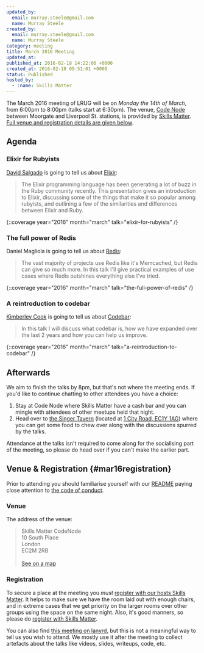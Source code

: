 ```yaml
---
updated_by:
  email: murray.steele@gmail.com
  name: Murray Steele
created_by:
  email: murray.steele@gmail.com
  name: Murray Steele
category: meeting
title: March 2016 Meeting
updated_at:
published_at: 2016-02-18 14:22:06 +0000
created_at: 2016-02-18 09:51:01 +0000
status: Published
hosted_by:
  - :name: Skills Matter
---
```


The March 2016 meeting of LRUG will be on *Monday the 14th of March*, from 6:00pm to 8:00pm (talks start at 6:30pm).  The venue, [Code Node](https://skillsmatter.com/locations/264-skills-matter-codenode) between Moorgate and Liverpool St. stations, is provided by [Skills Matter](http://www.skillsmatter.com).  [Full venue and registration details are given below](#mar16registration).

## Agenda

### Elixir for Rubyists

[David Salgado](https://digitalronin.github.io/) is going to tell us about [Elixir](http://elixir-lang.org/):

> The Elixir programming language  has been generating
> a lot of buzz in the Ruby community recently. This presentation gives an
> introduction to Elixir, discussing some of the things that make it so popular
> among rubyists, and outlining a few of the similarities and differences
> between Elixir and Ruby.

{::coverage year="2016" month="march" talk="elixir-for-rubyists" /}

### The full power of Redis

Daniel Magliola is going to tell us about [Redis](http://redis.io/):

> The vast majority of projects use Redis like it's Memcached, but Redis can
> give so much more. In this talk I'll give practical examples of use cases
> where Redis outshines everything else I've tried.

{::coverage year="2016" month="march" talk="the-full-power-of-redis" /}

### A reintroduction to codebar

[Kimberley Cook](https://twitter.com/kimberleycook91) is going to tell us about [Codebar](https://codebar.io/):

> In this talk I will discuss what codebar is, how we have expanded over the
> last 2 years and how you can help us improve.

{::coverage year="2016" month="march" talk="a-reintroduction-to-codebar" /}

## Afterwards

We aim to finish the talks by 8pm, but that's not where the meeting ends.  If you'd like to continue chatting to other attendees you have a choice:

1. Stay at Code Node where Skills Matter have a cash bar and you can mingle with attendees of other meetups held that night.
2. Head over to [the Singer Tavern](http://singertavern.com/) (located at [1 City Road, EC1Y 1AG](https://goo.gl/maps/w9kPu)) where you can get some food to chew over along with the discussions spurred by the talks.

Attendance at the talks isn't required to come along for the socialising part of the meeting, so please do head over if you can't make the earlier part.

## Venue & Registration {#mar16registration}

Prior to attending you should familiarise yourself with our [README](http://readme.lrug.org/) paying close attention to [the code of conduct](http://readme.lrug.org/#code-of-conduct).

### Venue

The address of the venue:

> Skills Matter CodeNode<br/>10 South Place<br/>London<br/>EC2M 2RB<br/><br/>[See on a map](https://goo.gl/maps/ONJT4)

### Registration

To secure a place at the meeting you *must* [register with our hosts Skills Matter](https://skillsmatter.com/meetups/7883-london-ruby-user-group-march-2016-meeting).  It helps to make sure we have the room laid out with enough chairs, and in extreme cases that we get priority on the larger rooms over other groups using the space on the same night.  Also, it's good manners, so please do [register with Skills Matter](https://skillsmatter.com/meetups/7883-london-ruby-user-group-march-2016-meeting).

You can also find [this meeting on lanyrd](http://lanyrd.com/2016/lrug-march/), but this is not a meaningful way to tell us you wish to attend.  We mostly use it after the meeting to collect artefacts about the talks like videos, slides, writeups, code, etc.
